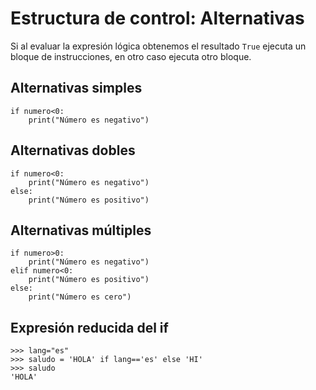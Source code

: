 # Estructura de control: Alternativas

Si al evaluar la expresión lógica obtenemos el resultado `True` ejecuta un bloque de instrucciones, en otro caso ejecuta otro bloque.

## Alternativas simples

	if numero<0:
		print("Número es negativo")

## Alternativas dobles

	if numero<0:
		print("Número es negativo")	
	else:
		print("Número es positivo")

## Alternativas múltiples

	if numero>0:
		print("Número es negativo")	
	elif numero<0:
		print("Número es positivo")
	else:
		print("Número es cero")

## Expresión reducida del if

	>>> lang="es"
	>>> saludo = 'HOLA' if lang=='es' else 'HI'
	>>> saludo
	'HOLA'
